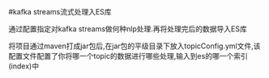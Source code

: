#kafka streams流式处理入ES库

通过配置指定对kafka streams做何种nlp处理.再将处理完后的数据导入ES库

将项目通过maven打成jar包后,在jar包的平级目录下放入topicConfig.yml文件,该配置文件配置了你将哪一个topic的数据进行哪些处理,输入到es的哪一个索引(index)中
